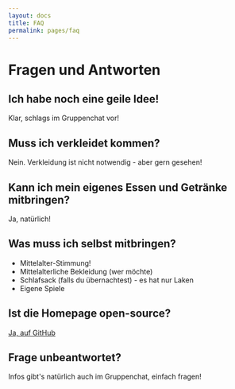 ```yaml
---
layout: docs
title: FAQ
permalink: pages/faq
---
```


# Fragen und Antworten

## Ich habe noch eine geile Idee!

Klar, schlags im Gruppenchat vor!

## Muss ich verkleidet kommen?

Nein. Verkleidung ist nicht notwendig - aber gern gesehen!

## Kann ich mein eigenes Essen und Getränke mitbringen?

Ja, natürlich!

## Was muss ich selbst mitbringen?

* Mittelalter-Stimmung!
* Mittelalterliche Bekleidung (wer möchte)
* Schlafsack (falls du übernachtest) - es hat nur Laken
* Eigene Spiele

## Ist die Homepage open-source?

<a href="https://github.com/timo-schmid/mittelalterfest/" target="_blank">Ja, auf GitHub</a>

## Frage unbeantwortet?

Infos gibt's natürlich auch im Gruppenchat, einfach fragen!
